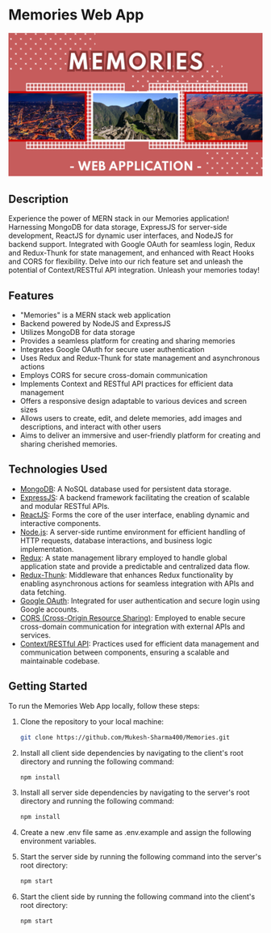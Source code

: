 # Memories Web App

![Memories Web App](./thumbnail.jpg)

## Description

Experience the power of MERN stack in our Memories application! Harnessing MongoDB for data storage, ExpressJS for server-side development, ReactJS for dynamic user interfaces, and NodeJS for backend support. Integrated with Google OAuth for seamless login, Redux and Redux-Thunk for state management, and enhanced with React Hooks and CORS for flexibility. Delve into our rich feature set and unleash the potential of Context/RESTful API integration. Unleash your memories today!

## Features

- "Memories" is a MERN stack web application
- Backend powered by NodeJS and ExpressJS
- Utilizes MongoDB for data storage
- Provides a seamless platform for creating and sharing memories
- Integrates Google OAuth for secure user authentication
- Uses Redux and Redux-Thunk for state management and asynchronous actions
- Employs CORS for secure cross-domain communication
- Implements Context and RESTful API practices for efficient data management
- Offers a responsive design adaptable to various devices and screen sizes
- Allows users to create, edit, and delete memories, add images and descriptions, and interact with other users
- Aims to deliver an immersive and user-friendly platform for creating and sharing cherished memories.

## Technologies Used

- [MongoDB](https://www.mongodb.com/): A NoSQL database used for persistent data storage.
- [ExpressJS](https://expressjs.com/): A backend framework facilitating the creation of scalable and modular RESTful APIs.
- [ReactJS](https://reactjs.org/): Forms the core of the user interface, enabling dynamic and interactive components.
- [Node.js](https://nodejs.org/): A server-side runtime environment for efficient handling of HTTP requests, database interactions, and business logic implementation.
- [Redux](https://redux.js.org/): A state management library employed to handle global application state and provide a predictable and centralized data flow.
- [Redux-Thunk](https://github.com/reduxjs/redux-thunk): Middleware that enhances Redux functionality by enabling asynchronous actions for seamless integration with APIs and data fetching.
- [Google OAuth](https://developers.google.com/identity/protocols/oauth2): Integrated for user authentication and secure login using Google accounts.
- [CORS (Cross-Origin Resource Sharing)](https://developer.mozilla.org/en-US/docs/Web/HTTP/CORS): Employed to enable secure cross-domain communication for integration with external APIs and services.
- [Context/RESTful API](https://restfulapi.net/rest-architectural-constraints/): Practices used for efficient data management and communication between components, ensuring a scalable and maintainable codebase.

## Getting Started

To run the Memories Web App locally, follow these steps:

1. Clone the repository to your local machine:

   ```bash
   git clone https://github.com/Mukesh-Sharma400/Memories.git
   ```

2. Install all client side dependencies by navigating to the client's root directory and running the following command:

   ```bash
   npm install
   ```

3. Install all server side dependencies by navigating to the server's root directory and running the following command:

   ```bash
   npm install
   ```

4. Create a new .env file same as .env.example and assign the following environment variables.

5. Start the server side by running the following command into the server's root directory:

   ```bash
   npm start
   ```

6. Start the client side by running the following command into the client's root directory:

   ```bash
   npm start
   ```
